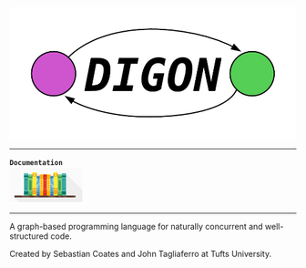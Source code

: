 ![Digon Logo](graphics/logo.png)

-----------------

**`Documentation`**<br/>
[![Documentation](graphics/documentation_logo.png)](http://digon.readthedocs.io)

-----------------

A graph-based programming language for naturally concurrent and well-structured 
code.

Created by Sebastian Coates and John Tagliaferro at Tufts University.